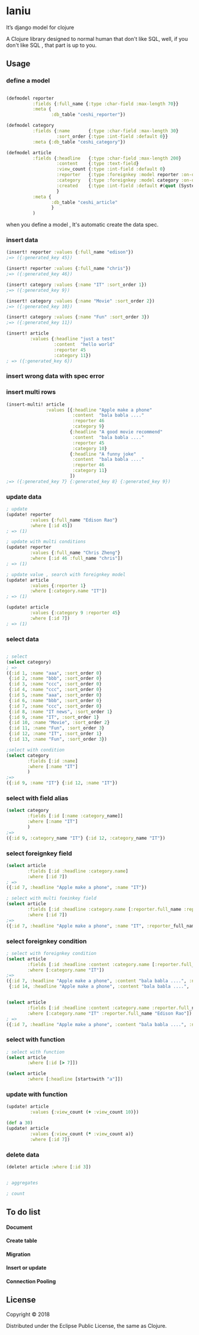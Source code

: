 # laniu

It’s django model for clojure

A Clojure library designed to normal human that don't like SQL, well, if you don't like SQL , that part is up to you.

## Usage

### define a model
``` clojure

(defmodel reporter
          :fields {:full_name {:type :char-field :max-length 70}}
          :meta {
                 :db_table "ceshi_reporter"})

(defmodel category
          :fields {:name       {:type :char-field :max-length 30}
                   :sort_order {:type :int-field :default 0}}
          :meta {:db_table "ceshi_category"})

(defmodel article
          :fields {:headline   {:type :char-field :max-length 200}
                   :content    {:type :text-field}
                   :view_count {:type :int-field :default 0}
                   :reporter   {:type :foreignkey :model reporter :on-delete :cascade}
                   :category   {:type :foreignkey :model category :on-delete :set-null :blank true}
                   :created    {:type :int-field :default #(quot (System/currentTimeMillis) 1000)}
                   }
          :meta {
                 :db_table "ceshi_article"
                 }
          )

```

when you define a model , It's automatic create the data spec.

### insert data

``` clojure
(insert! reporter :values {:full_name "edison"})
;=> ({:generated_key 45})

(insert! reporter :values {:full_name "chris"})
;=> ({:generated_key 46})

(insert! category :values {:name "IT" :sort_order 1})
;=> ({:generated_key 9})

(insert! category :values {:name "Movie" :sort_order 2})
;=> ({:generated_key 10})

(insert! category :values {:name "Fun" :sort_order 3})
;=> ({:generated_key 11})

(insert! article
         :values {:headline "just a test"
                  :content  "hello world"
                  :reporter 45
                  :category 11})
; => ({:generated_key 6})
```

### insert wrong data with spec error


### insert multi rows

``` clojure
(insert-multi! article
               :values [{:headline "Apple make a phone"
                         :content  "bala babla ...."
                         :reporter 46
                         :category 9}
                        {:headline "A good movie recommend"
                         :content  "bala babla ...."
                         :reporter 45
                         :category 10}
                        {:headline "A funny joke"
                         :content  "bala babla ...."
                         :reporter 46
                         :category 11}
                        ])
;=> ({:generated_key 7} {:generated_key 8} {:generated_key 9})

```

### update data

``` clojure
; update
(update! reporter
         :values {:full_name "Edison Rao"}
         :where [:id 45])
; => (1)

; update with multi conditions
(update! reporter
         :values {:full_name "Chris Zheng"}
         :where [:id 46 :full_name "chris"])
; => (1)

; update value , search with foreignkey model
(update! article
         :values {:reporter 1}
         :where [:category.name "IT"])
; => (1)

(update! article
         :values {:category 9 :reporter 45}
         :where [:id 7])
; => (1)
```

### select data
``` clojure

; select
(select category)
; =>
({:id 1, :name "aaa", :sort_order 0}
 {:id 2, :name "bbb", :sort_order 0}
 {:id 3, :name "ccc", :sort_order 0}
 {:id 4, :name "ccc", :sort_order 0}
 {:id 5, :name "aaa", :sort_order 0}
 {:id 6, :name "bbb", :sort_order 0}
 {:id 7, :name "ccc", :sort_order 0}
 {:id 8, :name "IT news", :sort_order 1}
 {:id 9, :name "IT", :sort_order 1}
 {:id 10, :name "Movie", :sort_order 2}
 {:id 11, :name "Fun", :sort_order 3}
 {:id 12, :name "IT", :sort_order 1}
 {:id 13, :name "Fun", :sort_order 3})

;select with condition
(select category 
        :fields [:id :name]
        :where [:name "IT"]
        )
;=> 
({:id 9, :name "IT"} {:id 12, :name "IT"})

```

### select with field alias

``` clojure
(select category
        :fields [:id [:name :category_name]]
        :where [:name "IT"]
        )
;=> 
({:id 9, :category_name "IT"} {:id 12, :category_name "IT"})
```

### select foreignkey field

``` clojure
(select article
        :fields [:id :headline :category.name]
        :where [:id 7])
; => 
({:id 7, :headline "Apple make a phone", :name "IT"})

; select with multi foeinkey field
(select article
        :fields [:id :headline :category.name [:reporter.full_name :reporter_full_name]]
        :where [:id 7])
;=> 
({:id 7, :headline "Apple make a phone", :name "IT", :reporter_full_name "Edison Rao"})
```

### select foreignkey condition

``` clojure
; select with foreignkey condition
(select article
        :fields [:id :headline :content :category.name [:reporter.full_name :reporter_full_name]]
        :where [:category.name "IT"])
;=>
({:id 7, :headline "Apple make a phone", :content "bala babla ....", :name "IT", :reporter_full_name "Edison Rao"}
 {:id 14, :headline "Apple make a phone", :content "bala babla ....", :name "IT", :reporter_full_name "aaa"})


(select article
        :fields [:id :headline :content :category.name :reporter.full_name]
        :where [:category.name "IT" :reporter.full_name "Edison Rao"])
; => 
({:id 7, :headline "Apple make a phone", :content "bala babla ....", :name "IT", :full_name "Edison Rao"})

```

### select with function

``` clojure
; select with function
(select article
        :where [:id [> 7]])

(select article
        :where [:headline [startswith "a"]])
```



### update with function

``` clojure
(update! article
         :values {:view_count (+ :view_count 10)})

(def a 30)
(update! article
         :values {:view_count (* :view_count a)}
         :where [:id 7])
```


###  delete data

``` clojure
(delete! article :where [:id 3])


; aggregates

; count

```

## To do list
#### Document
#### Create table
#### Migration
#### Insert or update
#### Connection Pooling

## License

Copyright © 2018

Distributed under the Eclipse Public License, the same as Clojure.

